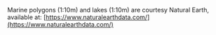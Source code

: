 Marine polygons (1:10m) and lakes (1:10m) are courtesy Natural Earth, available at: [https://www.naturalearthdata.com/](https://www.naturalearthdata.com/)
